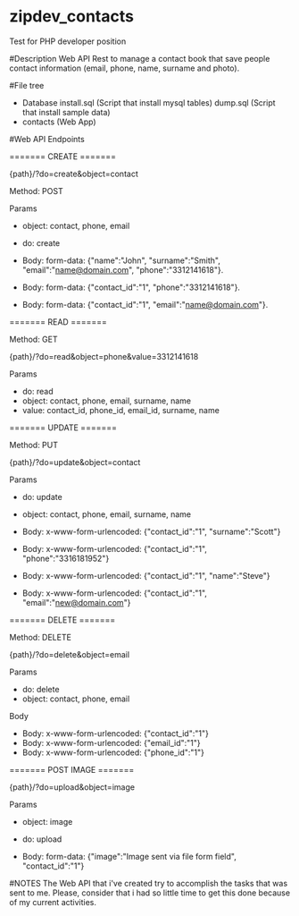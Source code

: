 # zipdev_contacts
Test for PHP developer position

#Description
Web API Rest to manage a contact book that save people contact information (email, phone, name, surname and photo).

#File tree
- Database
install.sql (Script that install mysql tables)
dump.sql (Script that install sample data)
- contacts (Web App)

#Web API Endpoints

======= CREATE =======

{path}/?do=create&object=contact

Method: POST

Params 

- object: contact, phone, email
- do: create

- Body: form-data: {"name":"John", "surname":"Smith", "email":"name@domain.com", "phone":"3312141618"}.
- Body: form-data: {"contact_id":"1", "phone":"3312141618"}.
- Body: form-data: {"contact_id":"1", "email":"name@domain.com"}.
  
======= READ =======

Method: GET

{path}/?do=read&object=phone&value=3312141618

Params

- do: read
- object: contact, phone, email, surname, name
- value: contact_id, phone_id, email_id, surname, name
  
======= UPDATE =======

Method: PUT

{path}/?do=update&object=contact

Params
- do: update
- object: contact, phone, email, surname, name

- Body: x-www-form-urlencoded: {"contact_id":"1", "surname":"Scott"}
- Body: x-www-form-urlencoded: {"contact_id":"1", "phone":"3316181952"}
- Body: x-www-form-urlencoded: {"contact_id":"1", "name":"Steve"}
- Body: x-www-form-urlencoded: {"contact_id":"1", "email":"new@domain.com"}
  
======= DELETE =======

Method: DELETE

{path}/?do=delete&object=email

Params

- do: delete
- object: contact, phone, email
  
Body

- Body: x-www-form-urlencoded: {"contact_id":"1"}
- Body: x-www-form-urlencoded: {"email_id":"1"}
- Body: x-www-form-urlencoded: {"phone_id":"1"}

======= POST IMAGE =======

{path}/?do=upload&object=image

Params 

- object: image
- do: upload

- Body: form-data: {"image":"Image sent via file form field", "contact_id":"1"}

#NOTES
The Web API that i've created try to accomplish the tasks that was sent to me. Please, consider that i had so little time to get this done because of my current activities.
